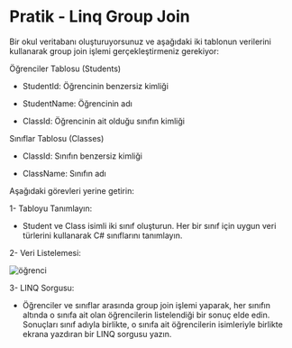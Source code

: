 #  Pratik - Linq Group Join
Bir okul veritabanı oluşturuyorsunuz ve aşağıdaki iki tablonun verilerini kullanarak group join işlemi gerçekleştirmeniz gerekiyor:

Öğrenciler Tablosu (Students)

 * StudentId: Öğrencinin benzersiz kimliği

 * StudentName: Öğrencinin adı

  * ClassId: Öğrencinin ait olduğu sınıfın kimliği

Sınıflar Tablosu (Classes)

 * ClassId: Sınıfın benzersiz kimliği

 * ClassName: Sınıfın adı

Aşağıdaki görevleri yerine getirin:

 1- Tabloyu Tanımlayın:

 * Student ve Class isimli iki sınıf oluşturun. Her bir sınıf için uygun veri türlerini kullanarak C# sınıflarını tanımlayın.

 2- Veri Listelemesi:
 
![öğrenci](https://github.com/user-attachments/assets/88991c70-36db-4f99-acf0-6a9bbd96f837)

 3- LINQ Sorgusu:

 * Öğrenciler ve sınıflar arasında group join işlemi yaparak, her sınıfın altında o sınıfa ait olan öğrencilerin listelendiği bir sonuç elde edin. Sonuçları sınıf adıyla birlikte, o sınıfa ait öğrencilerin isimleriyle birlikte ekrana yazdıran bir LINQ sorgusu yazın.

 
